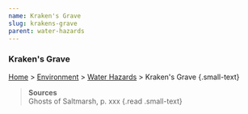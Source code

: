 ```yaml
---
name: Kraken's Grave
slug: krakens-grave
parent: water-hazards
---
```

### Kraken's Grave
[Home](dm-operations-center) > [Environment](environment) > [Water Hazards](water-hazards) > Kraken's Grave {.small-text}

> **Sources** <br/>
> Ghosts of Saltmarsh, p. xxx
{.read .small-text}

